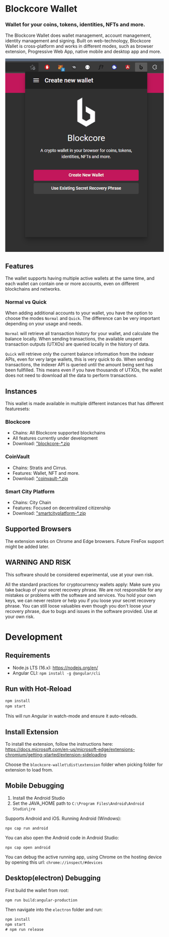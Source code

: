 # Blockcore Wallet

### Wallet for your coins, tokens, identities, NFTs and more.

The Blockcore Wallet does wallet management, account management, identity management and signing. Built on web-technology, Blockcore Wallet is cross-platform and works in
different modes, such as browser extension, Progressive Web App, native mobile and desktop app and more.

![](/doc/blockcore-extension-walkthrough.gif)

## Features

The wallet supports having multiple active wallets at the same time, and each wallet can contain one or more accounts, even on different blockchains and networks.

### Normal vs Quick

When adding additional accounts to your wallet, you have the option to choose the modes `Normal` and `Quick`. The difference can be very important depending on your usage and needs.

`Normal` will retrieve all transaction history for your wallet, and calculate the balance locally. When sending transactions, the available unspent transaction outputs (UTXOs) are queried locally in the history of data.

`Quick` will retrieve only the current balance information from the indexer APIs, even for very large wallets, this is very quick to do. When sending transactions, the indexer API is queried until the amount being sent has been fullfilled. This means even if you have thousands of UTXOs, the wallet does not need to download all the data to perform transactions.

## Instances

This wallet is made available in multiple different instances that has different featuresets:

### Blockcore

- Chains: All Blockcore supported blockchains
- All features currently under development
- Download: ["blockcore-\*.zip](https://github.com/block-core/blockcore-wallet/releases)

### CoinVault

- Chains: Stratis and Cirrus.
- Features: Wallet, NFT and more.
- Download: ["coinvault-\*.zip](https://github.com/block-core/blockcore-wallet/releases)

### Smart City Platform

- Chains: City Chain
- Features: Focused on decentralized citizenship
- Download: ["smartcityplatform-\*.zip](https://github.com/block-core/blockcore-wallet/releases)

## Supported Browsers

The extension works on Chrome and Edge browsers. Future FireFox support might be added later.

## WARNING AND RISK

This software should be considered experimental, use at your own risk.

All the standard practices for cryptocurrency wallets apply: Make sure you take backup of your secret recovery phrase. We are not responsible for any mistakes or problems with the software and services. You hold your own keys, we can never restore or help you if you loose your secret recovery phrase. You can still loose valuables even though you don't loose your recovery phrase, due to bugs and issues in the software provided. Use at your own risk.

# Development

## Requirements

- Node.js LTS (16.x): https://nodejs.org/en/
- Angular CLI: `npm install -g @angular/cli`

## Run with Hot-Reload

```sh
npm install
npm start
```

This will run Angular in watch-mode and ensure it auto-reloads.

## Install Extension

To install the extension, follow the instructions here: https://docs.microsoft.com/en-us/microsoft-edge/extensions-chromium/getting-started/extension-sideloading

Choose the `blockcore-wallet\dist\extension` folder when picking folder for extension to load from.

## Mobile Debugging

1. Install the Android Studio
2. Set the JAVA_HOME path to `C:\Program Files\Android\Android Studio\jre`

Supports Android and iOS. Running Android (Windows):

```
npx cap run android
```

You can also open the Android code in Android Studio:

```
npx cap open android
```

You can debug the active running app, using Chrome on the hosting device by opening this url: `chrome://inspect/#devices`

## Desktop(electron) Debugging

First build the wallet from root:

```
npm run build:angular-production
```

Then navigate into the `electron` folder and run:

```
npm install
npm start
# npm run release
```
